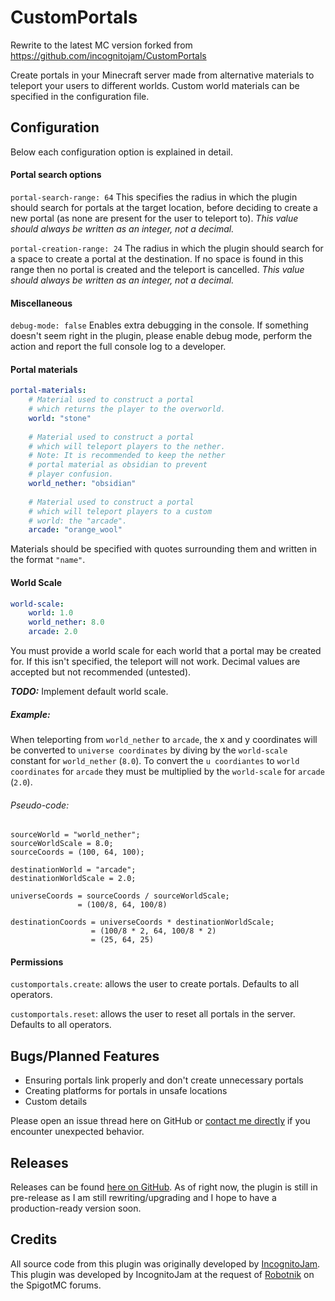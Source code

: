 # CustomPortals
Rewrite to the latest MC version forked from https://github.com/incognitojam/CustomPortals

Create portals in your Minecraft server made from alternative materials to teleport your users to different worlds. Custom world materials can be specified in the configuration file.

## Configuration
Below each configuration option is explained in detail.

#### Portal search options
`portal-search-range: 64` This specifies the radius in which the plugin should search for portals at the target location, before deciding to create a new portal (as none are present for the user to teleport to). *This value should always be written as an integer, not a decimal.*

`portal-creation-range: 24` The radius in which the plugin should search for a space to create a portal at the destination. If no space is found in this range then no portal is created and the teleport is cancelled. *This value should always be written as an integer, not a decimal.*

#### Miscellaneous
`debug-mode: false` Enables extra debugging in the console. If something doesn't seem right in the plugin, please enable debug mode, perform the action and report the full console log to a developer.

#### Portal materials

```yaml
portal-materials:
    # Material used to construct a portal 
    # which returns the player to the overworld.
    world: "stone"
    
    # Material used to construct a portal
    # which will teleport players to the nether.
    # Note: It is recommended to keep the nether
    # portal material as obsidian to prevent
    # player confusion.
    world_nether: "obsidian"
    
    # Material used to construct a portal
    # which will teleport players to a custom
    # world: the "arcade".
    arcade: "orange_wool"
```

Materials should be specified with quotes surrounding them and written in the format `"name"`.

#### World Scale
```yaml
world-scale:
    world: 1.0
    world_nether: 8.0
    arcade: 2.0
```

You must provide a world scale for each world that a portal may be created for. If this isn't specified, the teleport will not work. Decimal values are accepted but not recommended (untested).

***TODO:*** Implement default world scale.

##### Example:
When teleporting from `world_nether` to `arcade`, the x and y coordinates will be converted to `universe coordinates` by diving by the `world-scale` constant for `world_nether` (`8.0`). To convert the `u coordiantes` to `world coordinates` for `arcade` they must be multiplied by the `world-scale` for `arcade` (`2.0`).

###### Pseudo-code:
```
sourceWorld = "world_nether";
sourceWorldScale = 8.0;
sourceCoords = (100, 64, 100);

destinationWorld = "arcade";
destinationWorldScale = 2.0;

universeCoords = sourceCoords / sourceWorldScale;
               = (100/8, 64, 100/8)

destinationCoords = universeCoords * destinationWorldScale;
                  = (100/8 * 2, 64, 100/8 * 2)
                  = (25, 64, 25)
```
#### Permissions
`customportals.create`: allows the user to create portals. Defaults to all operators.

`customportals.reset`: allows the user to reset all portals in the server. Defaults to all operators.

## Bugs/Planned Features
* Ensuring portals link properly and don't create unnecessary portals
* Creating platforms for portals in unsafe locations
* Custom details

Please open an issue thread here on GitHub or [contact me directly](mailto:jacob5257.dev@gmail.com) if you encounter unexpected behavior.

## Releases
Releases can be found [here on GitHub](https://github.com/jacob52571/CustomPortals/releases).
As of right now, the plugin is still in pre-release as I am still rewriting/upgrading and I hope to have a production-ready version soon.

## Credits
All source code from this plugin was originally developed by [IncognitoJam](https://github.com/incognitojam/CustomPortals).
This plugin was developed by IncognitoJam at the request of [Robotnik](https://www.spigotmc.org/members/robotnik.9977/) on the SpigotMC forums.
